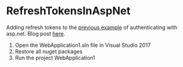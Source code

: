 # RefreshTokensInAspNet
Adding refresh tokens to the [previous example](https://github.com/akeresztesgh/TokenAuthInAspNet) of authenticating with asp.net.  Blog post [here](https://blogs.ibs.com/2017/11/29/token-based-auth-in-asp-net-core-2-part-2-refresh-tokens/).

1. Open the WebApplication1.sln file in Visual Studio 2017
2. Restore all nuget packages
3. Run the project WebApplication1
